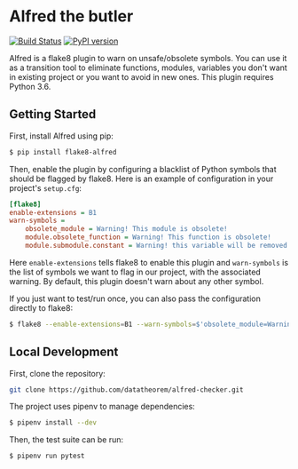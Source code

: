 Alfred the butler
=================

[![Build Status](https://travis-ci.org/datatheorem/flake8-alfred.svg?branch=master)](https://travis-ci.org/datatheorem/flake8-alfred)
[![PyPI version](https://badge.fury.io/py/flake8-alfred.svg)](https://badge.fury.io/py/flake8-alfred)

Alfred is a flake8 plugin to warn on unsafe/obsolete symbols. You can use it as
a transition tool to eliminate functions, modules, variables you don't want in
existing project or you want to avoid in new ones. This plugin requires Python 3.6.

Getting Started
---------------

First, install Alfred using pip:

```bash
$ pip install flake8-alfred
```

Then, enable the plugin by configuring a blacklist of Python symbols that should
be flagged by flake8. Here is an example of configuration in your project's `setup.cfg`:

```ini
[flake8]
enable-extensions = B1
warn-symbols =
    obsolete_module = Warning! This module is obsolete!
    module.obsolete_function = Warning! This function is obsolete!
    module.submodule.constant = Warning! this variable will be removed!
```

Here `enable-extensions` tells flake8 to enable this plugin and `warn-symbols` is
the list of symbols we want to flag in our project, with the associated
warning. By default, this plugin doesn't warn about any other symbol.


If you just want to test/run once, you can also pass the configuration directly
to flake8:

```bash
$ flake8 --enable-extensions=B1 --warn-symbols=$'obsolete_module=Warning!\nmodule.obsolete_function=Warning!'
```

Local Development
-----------------

First, clone the repository:

```bash
git clone https://github.com/datatheorem/alfred-checker.git
```

The project uses pipenv to manage dependencies:

```bash
$ pipenv install --dev
```

Then, the test suite can be run:

```bash
$ pipenv run pytest
```
